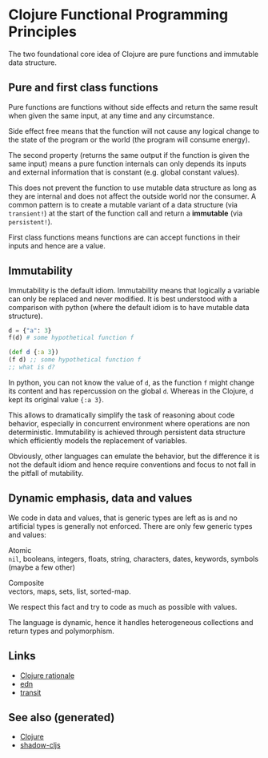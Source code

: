 # Clojure Functional Programming Principles

The two foundational core idea of Clojure are pure functions and
immutable data structure.

## Pure and first class functions

Pure functions are functions without side effects and return the same
result when given the same input, at any time and any circumstance.

Side effect free means that the function will not cause any logical
change to the state of the program or the world (the program will
consume energy).

The second property (returns the same output if the function is given
the same input) means a pure function internals can only depends its
inputs and external information that is constant (e.g. global constant
values).

This does not prevent the function to use mutable data structure as long
as they are internal and does not affect the outside world nor the
consumer. A common pattern is to create a mutable variant of a data
structure (via `transient!`) at the start of the function call and
return a **immutable** (via `persistent!`).

First class functions means functions are can accept functions in their
inputs and hence are a value.

## Immutability

Immutability is the default idiom. Immutability means that logically a
variable can only be replaced and never modified. It is best understood
with a comparison with python (where the default idiom is to have
mutable data structure).

``` python
d = {"a": 3}
f(d) # some hypothetical function f
```

``` clojure
(def d {:a 3})
(f d) ;; some hypothetical function f
;; what is d?
```

In python, you can not know the value of `d`, as the function `f` might
change its content and has repercussion on the global `d`. Whereas in
the Clojure, `d` kept its original value `{:a 3}`.

This allows to dramatically simplify the task of reasoning about code
behavior, especially in concurrent environment where operations are non
deterministic. Immutability is achieved through persistent data
structure which efficiently models the replacement of variables.

Obviously, other languages can emulate the behavior, but the difference
it is not the default idiom and hence require conventions and focus to
not fall in the pitfall of mutability.

## Dynamic emphasis, data and values

We code in data and values, that is generic types are left as is and no
artificial types is generally not enforced. There are only few generic
types and values:

Atomic  
`nil`, booleans, integers, floats, string, characters, dates, keywords,
symbols (maybe a few other)

Composite  
vectors, maps, sets, list, sorted-map.

We respect this fact and try to code as much as possible with values.

The language is dynamic, hence it handles heterogeneous collections and
return types and polymorphism.

## Links

-   [Clojure rationale](https://clojure.org/about/rationale)
-   [edn](https://github.com/edn-format/edn)
-   [transit](https://blog.cognitect.com/blog/2014/7/22/transit)

## See also (generated)

-   [Clojure](./../decks/clojure.md)
-   [shadow-cljs](./20200430154647-shadow_cljs.md)
